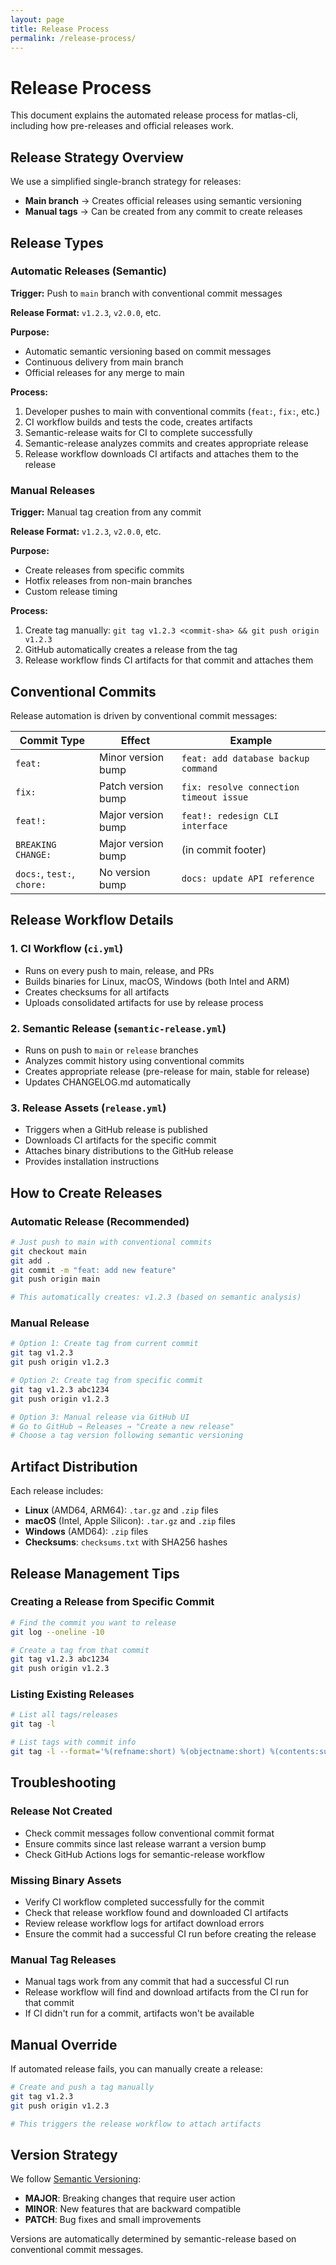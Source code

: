 ```yaml
---
layout: page
title: Release Process
permalink: /release-process/
---
```


# Release Process

This document explains the automated release process for matlas-cli, including how pre-releases and official releases work.

## Release Strategy Overview

We use a simplified single-branch strategy for releases:

- **Main branch** → Creates official releases using semantic versioning
- **Manual tags** → Can be created from any commit to create releases

## Release Types

### Automatic Releases (Semantic)

**Trigger:** Push to `main` branch with conventional commit messages

**Release Format:** `v1.2.3`, `v2.0.0`, etc.

**Purpose:** 
- Automatic semantic versioning based on commit messages
- Continuous delivery from main branch
- Official releases for any merge to main

**Process:**
1. Developer pushes to main with conventional commits (`feat:`, `fix:`, etc.)
2. CI workflow builds and tests the code, creates artifacts
3. Semantic-release waits for CI to complete successfully
4. Semantic-release analyzes commits and creates appropriate release
5. Release workflow downloads CI artifacts and attaches them to the release

### Manual Releases

**Trigger:** Manual tag creation from any commit

**Release Format:** `v1.2.3`, `v2.0.0`, etc.

**Purpose:**
- Create releases from specific commits
- Hotfix releases from non-main branches
- Custom release timing

**Process:**
1. Create tag manually: `git tag v1.2.3 <commit-sha> && git push origin v1.2.3`
2. GitHub automatically creates a release from the tag
3. Release workflow finds CI artifacts for that commit and attaches them

## Conventional Commits

Release automation is driven by conventional commit messages:

| Commit Type | Effect | Example |
|-------------|--------|---------|
| `feat:` | Minor version bump | `feat: add database backup command` |
| `fix:` | Patch version bump | `fix: resolve connection timeout issue` |
| `feat!:` | Major version bump | `feat!: redesign CLI interface` |
| `BREAKING CHANGE:` | Major version bump | (in commit footer) |
| `docs:`, `test:`, `chore:` | No version bump | `docs: update API reference` |

## Release Workflow Details

### 1. CI Workflow (`ci.yml`)
- Runs on every push to main, release, and PRs
- Builds binaries for Linux, macOS, Windows (both Intel and ARM)
- Creates checksums for all artifacts
- Uploads consolidated artifacts for use by release process

### 2. Semantic Release (`semantic-release.yml`)
- Runs on push to `main` or `release` branches
- Analyzes commit history using conventional commits
- Creates appropriate release (pre-release for main, stable for release)
- Updates CHANGELOG.md automatically

### 3. Release Assets (`release.yml`)
- Triggers when a GitHub release is published
- Downloads CI artifacts for the specific commit
- Attaches binary distributions to the GitHub release
- Provides installation instructions

## How to Create Releases

### Automatic Release (Recommended)
```bash
# Just push to main with conventional commits
git checkout main
git add .
git commit -m "feat: add new feature"
git push origin main

# This automatically creates: v1.2.3 (based on semantic analysis)
```

### Manual Release
```bash
# Option 1: Create tag from current commit
git tag v1.2.3
git push origin v1.2.3

# Option 2: Create tag from specific commit
git tag v1.2.3 abc1234
git push origin v1.2.3

# Option 3: Manual release via GitHub UI
# Go to GitHub → Releases → "Create a new release"
# Choose a tag version following semantic versioning
```

## Artifact Distribution

Each release includes:
- **Linux** (AMD64, ARM64): `.tar.gz` and `.zip` files
- **macOS** (Intel, Apple Silicon): `.tar.gz` and `.zip` files  
- **Windows** (AMD64): `.zip` files
- **Checksums**: `checksums.txt` with SHA256 hashes

## Release Management Tips

### Creating a Release from Specific Commit
```bash
# Find the commit you want to release
git log --oneline -10

# Create a tag from that commit
git tag v1.2.3 abc1234
git push origin v1.2.3
```

### Listing Existing Releases
```bash
# List all tags/releases
git tag -l

# List tags with commit info
git tag -l --format='%(refname:short) %(objectname:short) %(contents:subject)'
```

## Troubleshooting

### Release Not Created
- Check commit messages follow conventional commit format
- Ensure commits since last release warrant a version bump
- Check GitHub Actions logs for semantic-release workflow

### Missing Binary Assets
- Verify CI workflow completed successfully for the commit
- Check that release workflow found and downloaded CI artifacts
- Review release workflow logs for artifact download errors
- Ensure the commit had a successful CI run before creating the release

### Manual Tag Releases
- Manual tags work from any commit that had a successful CI run
- Release workflow will find and download artifacts from the CI run for that commit
- If CI didn't run for a commit, artifacts won't be available

## Manual Override

If automated release fails, you can manually create a release:

```bash
# Create and push a tag manually
git tag v1.2.3
git push origin v1.2.3

# This triggers the release workflow to attach artifacts
```

## Version Strategy

We follow [Semantic Versioning](https://semver.org/):
- **MAJOR**: Breaking changes that require user action
- **MINOR**: New features that are backward compatible  
- **PATCH**: Bug fixes and small improvements

Versions are automatically determined by semantic-release based on conventional commit messages.
